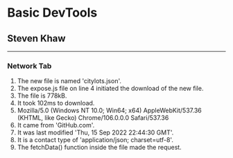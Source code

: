 # Basic DevTools
## Steven Khaw
<hr>

### Network Tab
1. The new file is named 'citylots.json'.
2. The expose.js file on line 4 initiated the download of the new file. 
3. The file is 778kB.
4. It took 102ms to download.
5. Mozilla/5.0 (Windows NT 10.0; Win64; x64) AppleWebKit/537.36 (KHTML, like Gecko) Chrome/106.0.0.0 Safari/537.36
6. It came from 'GitHub.com'.
7. It was last modified 'Thu, 15 Sep 2022 22:44:30 GMT'.
8. It is a contact type of 'application/json; charset=utf-8'.
9. The fetchData() function inside the file  made the request.